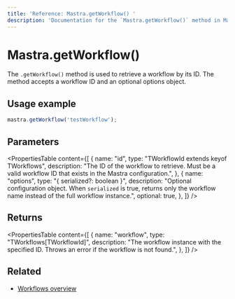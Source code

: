 ```yaml
---
title: 'Reference: Mastra.getWorkflow() '
description: 'Documentation for the `Mastra.getWorkflow()` method in Mastra, which retrieves a workflow by ID.'
---
```


# Mastra.getWorkflow()

The `.getWorkflow()` method is used to retrieve a workflow by its ID. The method accepts a workflow ID and an optional options object.

## Usage example

```typescript copy
mastra.getWorkflow('testWorkflow');
```

## Parameters

<PropertiesTable
content={[
{
name: "id",
type: "TWorkflowId extends keyof TWorkflows",
description: "The ID of the workflow to retrieve. Must be a valid workflow ID that exists in the Mastra configuration.",
},
{
name: "options",
type: "{ serialized?: boolean }",
description: "Optional configuration object. When `serialized` is true, returns only the workflow name instead of the full workflow instance.",
optional: true,
},
]}
/>

## Returns

<PropertiesTable
content={[
{
name: "workflow",
type: "TWorkflows[TWorkflowId]",
description: "The workflow instance with the specified ID. Throws an error if the workflow is not found.",
},
]}
/>

## Related

- [Workflows overview](../../docs/workflows/overview)
